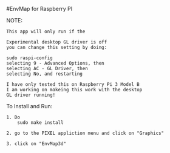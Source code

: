 #EnvMap for Raspberry PI

NOTE: 

    This app will only run if the 

    Experimental desktop GL driver is off
    you can change this setting by doing:

    sudo raspi-config
    selecting 9 - Advanced Options, then
    selecting AC - GL Driver, then
    selecting No, and restarting

    I have only tested this on Raspberry Pi 3 Model B
    I am working on makeing this work with the desktop
    GL driver running!
  
    
To Install and Run:

    1. Do
        sudo make install

    2. go to the PIXEL appliction menu and click on "Graphics"

    3. click on "EnvMap3d"



